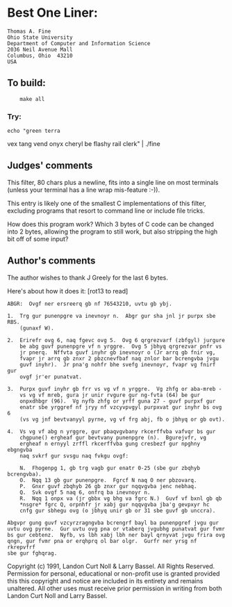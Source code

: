 # Best One Liner:

	Thomas A. Fine
	Ohio State University
	Department of Computer and Information Science
	2036 Neil Avenue Mall
	Columbus, Ohio  43210
	USA

## To build:

        make all

### Try:

	echo "green terra
vex
tang
vend onyx
cheryl be flashy
rail
clerk" | ./fine

## Judges' comments

This filter, 80 chars plus a newline, fits into a single line on most 
terminals (unless your terminal has a line wrap mis-feature :-)).

This entry is likely one of the smallest C implementations of this
filter, excluding programs that resort to command line or include 
file tricks.

How does this program work?  Which 3 bytes of C code can be changed
into 2 bytes, allowing the program to still work, but also stripping 
the high bit off of some input?

## Author's comments

The author wishes to thank J Greely for the last 6 bytes.

Here's about how it does it:  [rot13 to read]


    ABGR:  Ovgf ner ersreerq gb nf 76543210, uvtu gb ybj.
    
    1.  Trg gur punenpgre va inevnoyr n.  Abgr gur sha jnl jr purpx sbe RBS.
        (gunaxf W).
    
    2.  Erirefr ovg 6, naq fgevc ovg 5.  Ovg 6 qrgrezvarf (zbfgyl) jurgure
        be abg guvf punenpgre vf n yrggre.  Ovg 5 jbhyq qrgrezvar pnfr vs
        jr pnerq.  Nffvta guvf inyhr gb inevnoyr o (Jr arrq gb fnir vg,
        fvapr jr arrq gb znxr 2 pbzcnevfbaf naq znlor bar bcrengvba jvgu
        guvf inyhr).  Jr pna'g nohfr bhe svefg inevnoyr, fvapr vg fnirf gur
        ovgf jr'er punatvat.
    
    3.  Purpx guvf inyhr gb frr vs vg vf n yrggre.  Vg zhfg or aba-mreb -
        vs vg vf mreb, gura jr unir rvgure gur ng-fvta (64) be gur
        onpxdhbgr (96).  Vg nyfb zhfg or yrff guna 27 - guvf purpxf gur
        enatr sbe yrggref nf jryy nf vzcyvpvgyl purpxvat gur inyhr bs ovg 6
        (vs vg jnf bevtvanyyl pyrne, vg vf frg abj, fb o jbhyq or gb ovt).
    
    4.  Vs vg vf abg n yrggre, gur pbaqvgvbany rkcerffvba vafvqr bs gur
        chgpune() ergheaf gur bevtvany punenpgre (n).  Bgurejvfr, vg
        ergheaf n ernyyl zrffl rkcerffvba gung cresbezf gur npghny ebgngvba
        naq svkrf gur svsgu naq fvkgu ovgf:
    
        N.  Fhogenpg 1, gb trg vagb gur enatr 0-25 (sbe gur zbqhyb bcrengvba).
        O.  Nqq 13 gb gur punenpgre.  Fgrcf N naq O ner pbzovarq.
        P.  Gnxr guvf zbqhyb 26 gb znxr gur nqqvgvba jenc nebhaq.
        Q.  Svk ovgf 5 naq 6, onfrq ba inevnoyr n.
        R.  Nqq 1 onpx va (jr gbbx vg bhg va fgrc N.)  Guvf vf bxnl gb qb
    	*nsgre* fgrc Q, orpnhfr jr xabj gur nqqvgvba jba'g gevpxyr hc
    	cnfg gur sbhegu ovg (o jbhyq unir gb or 31 sbe guvf gb unccra).
    
    Abgvpr gung guvf vzcyrzragngvba bcrengrf bayl ba punenpgref jvgu gur
    uvtu ovg pyrne.  Gur uvtu ovg pna or vtaberq jvgubhg punatvat gur fvmr
    bs gur cebtenz.  Nyfb, vs lbh xabj lbh ner bayl qrnyvat jvgu frira ovg
    qngn, gur fvmr pna or erqhprq ol bar olgr.  Gurfr ner yrsg nf rkrepvfrf
    sbe gur fghqrag.
    

Copyright (c) 1991, Landon Curt Noll & Larry Bassel.
All Rights Reserved.  Permission for personal, educational or non-profit use is
granted provided this this copyright and notice are included in its entirety
and remains unaltered.  All other uses must receive prior permission in writing
from both Landon Curt Noll and Larry Bassel.
